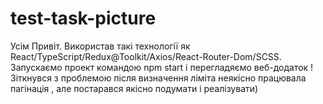 # test-task-picture

Усім Привіт. Використав такі технології як React/TypeScript/Redux@Toolkit/Axios/React-Router-Dom/SCSS. Запускаємо проект командою npm start і перегладяємо веб-додаток ! Зіткнувся з проблемою після визначення ліміта неякісно працювала пагінація , але постарався якісно подумати і реалізувати) 
